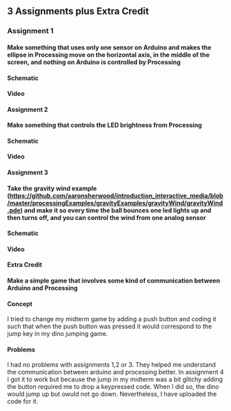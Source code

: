 ## 3 Assignments plus Extra Credit

### Assignment 1
#### Make something that uses only one sensor on Arduino and makes the ellipse in Processing move on the horizontal axis, in the middle of the screen, and nothing on Arduino is controlled by Processing

#### Schematic 

#### Video

#### Assignment 2
#### Make something that controls the LED brightness from Processing

#### Schematic 

#### Video

#### Assignment 3
#### Take the gravity wind example (https://github.com/aaronsherwood/introduction_interactive_media/blob/master/processingExamples/gravityExamples/gravityWind/gravityWind.pde) and make it so every time the ball bounces one led lights up and then turns off, and you can control the wind from one analog sensor

#### Schematic 

#### Video

#### Extra Credit 
#### Make a simple game that involves some kind of communication between Arduino and Processing

#### Concept 
I tried to change my midterm game by adding a push button and coding it such that when the push button was pressed it would correspond to the jump key in my dino jumping game. 
#### Problems
I had no problems with assignments 1,2 or 3. They helped me understand the communication between arduino and processing better.
In assignment 4 I got it to work but because the jump in my midterm was a bit glitchy adding the button required me to drop a keypressed code. When I did so, the dino would jump up but owuld not go down. Nevertheless, I have uploaded the code for it. 

